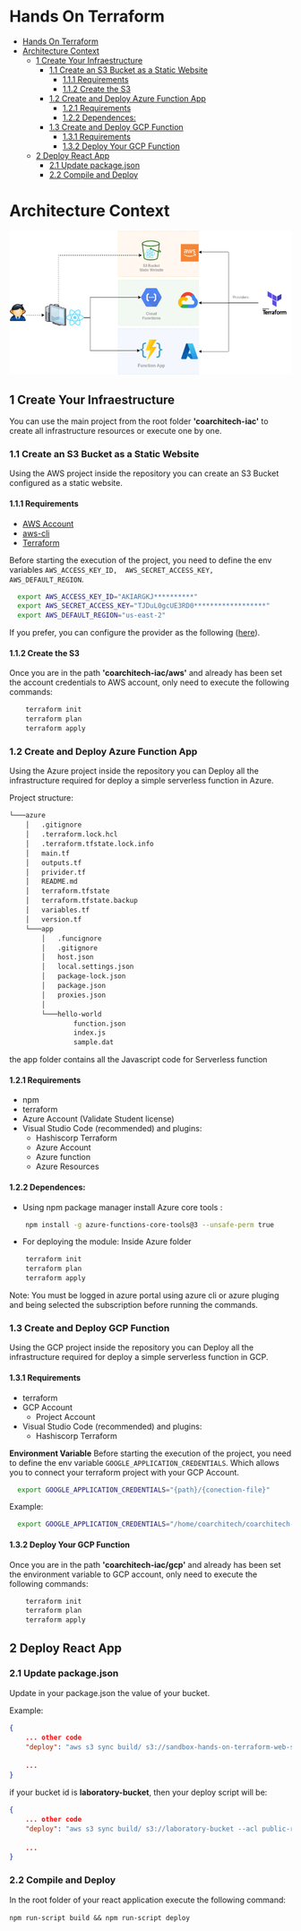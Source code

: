 # Hands On Terraform 


- [Hands On Terraform](#hands-on-terraform)
- [Architecture Context](#architecture-context)
  - [1 Create Your Infraestructure](#1-create-your-infraestructure)
    - [1.1 Create an S3 Bucket as a Static Website](#11-create-an-s3-bucket-as-a-static-website)
      - [1.1.1 Requirements](#111-requirements)
      - [1.1.2 Create the S3](#112-create-the-s3)
    - [1.2 Create and Deploy Azure Function App](#12-create-and-deploy-azure-function-app)
      - [1.2.1 Requirements](#121-requirements)
      - [1.2.2 Dependences:](#122-dependences)
    - [1.3 Create and Deploy GCP Function](#13-create-and-deploy-gcp-function)
      - [1.3.1 Requirements](#131-requirements)
      - [1.3.2 Deploy Your GCP Function](#132-deploy-your-gcp-function)
  - [2 Deploy React App](#2-deploy-react-app)
    - [2.1 Update package.json](#21-update-packagejson)
    - [2.2 Compile and Deploy](#22-compile-and-deploy)


# Architecture Context

![Multicloud Terraform Provisioning](img/Coarchitech-HandsOnTerraform-v1.0.0.png "Multicloud Terraform Provisioning")


## 1 Create Your Infraestructure

You can use the main project from the root folder **'coarchitech-iac'** to create all infrastructure resources or execute one by one.

### 1.1 Create an S3 Bucket as a Static Website

Using the AWS project inside the repository you can create an S3 Bucket configured as a static website. 

#### 1.1.1 Requirements

- [AWS Account](https://aws.amazon.com/console/)
- [aws-cli](https://aws.amazon.com/cli/)
- [Terraform](https://www.terraform.io/downloads.html)


Before starting the execution of the project, you need to define the env variables  `AWS_ACCESS_KEY_ID,  AWS_SECRET_ACCESS_KEY, AWS_DEFAULT_REGION`.

```bash
  export AWS_ACCESS_KEY_ID="AKIARGKJ**********"
  export AWS_SECRET_ACCESS_KEY="TJDuL0gcUE3RD0******************"
  export AWS_DEFAULT_REGION="us-east-2"
```

If you prefer, you can configure the provider as the following ([here](https://registry.terraform.io/providers/hashicorp/aws/latest/docs)).

#### 1.1.2 Create the S3

Once you are in the path **'coarchitech-iac/aws'** and already has been set the account credentials to AWS account, only need to execute the following commands:

```bash
    terraform init
    terraform plan
    terraform apply
```

### 1.2 Create and Deploy Azure Function App

Using the Azure project inside the repository you can Deploy all the infrastructure required for deploy a simple serverless function in Azure.

Project structure:

```bash
└───azure
    │   .gitignore
    │   .terraform.lock.hcl
    │   .terraform.tfstate.lock.info
    │   main.tf
    │   outputs.tf
    │   privider.tf
    │   README.md
    │   terraform.tfstate
    │   terraform.tfstate.backup
    │   variables.tf
    │   version.tf
    └───app
        │   .funcignore
        │   .gitignore
        │   host.json
        │   local.settings.json
        │   package-lock.json
        │   package.json
        │   proxies.json
        │
        └───hello-world
                function.json
                index.js
                sample.dat
```
the app folder contains all the Javascript code for Serverless function
#### 1.2.1 Requirements
- npm
- terraform
- Azure Account (Validate Student license)
- Visual Studio Code (recommended) and plugins:
    - Hashiscorp Terraform
    - Azure Account
    - Azure function
    - Azure Resources
#### 1.2.2 Dependences:
- Using npm package manager install Azure core tools :

```bash
    npm install -g azure-functions-core-tools@3 --unsafe-perm true

```
- For deploying the module:
Inside Azure folder
```bash
    terraform init
    terraform plan
    terraform apply
```

Note: You must be logged in azure portal using azure cli or azure pluging and being selected the subscription before running the commands.

### 1.3 Create and Deploy GCP Function

Using the GCP project inside the repository you can Deploy all the infrastructure required for deploy a simple serverless function in GCP. 

#### 1.3.1 Requirements
- terraform
- GCP Account 
  - Project Account
- Visual Studio Code (recommended) and plugins:
    - Hashiscorp Terraform   

**Environment Variable**
Before starting the execution of the project, you need to define the env variable  `GOOGLE_APPLICATION_CREDENTIALS`. Which allows you to connect your terraform project with your GCP Account. 

```bash
  export GOOGLE_APPLICATION_CREDENTIALS="{path}/{conection-file}"
```
Example:

```bash
  export GOOGLE_APPLICATION_CREDENTIALS="/home/coarchitech/coarchitech-key.json"
```


#### 1.3.2 Deploy Your GCP Function

Once you are in the path **'coarchitech-iac/gcp'** and already has been set the environment variable to GCP account, only need to execute the following commands:

```bash
    terraform init
    terraform plan
    terraform apply
```

## 2 Deploy React App

### 2.1 Update package.json

Update in your package.json the value of your bucket. 

Example: 

```json
{
    ... other code
    "deploy": "aws s3 sync build/ s3://sandbox-hands-on-terraform-web-s3 --acl public-read"

    ...
}
```
if your bucket id is **laboratory-bucket**, then your deploy script will be:

```json
{
    ... other code
    "deploy": "aws s3 sync build/ s3://laboratory-bucket --acl public-read"

    ...
}
```

### 2.2 Compile and Deploy

In the root folder of your react application execute the following command: 

`npm run-script build && npm run-script deploy`


